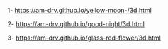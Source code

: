 1- https://am-drv.github.io/yellow-moon-/3d.html

2- https://am-drv.github.io/good-night/3d.html

3- https://am-drv.github.io/glass-red-flower/3d.html
